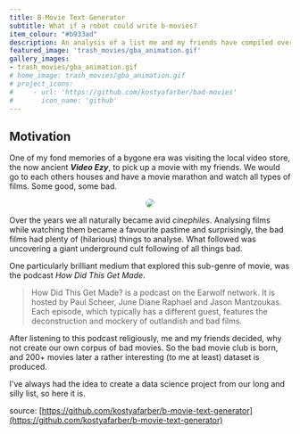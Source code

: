 ```yaml
---
title: B-Movie Text Generator
subtitle: What if a robot could write b-movies?
item_colour: "#b933ad"
description: An analysis of a list me and my friends have compiled over the years whilst watching films that we considered so bad they were good. Suffice to say, not all of them where as funny as we thought. I decided to dig deeper and find out if artificial intelligence could match these great writers.
featured_image: 'trash_movies/gba_animation.gif'
gallery_images:
- trash_movies/gba_animation.gif
# home_image: trash_movies/gba_animation.gif
# project_icons:
#     - url: 'https://github.com/kostyafarber/bad-movies'
#       icon_name: 'github'
---
```


## Motivation

One of my fond memories of a bygone era was visiting the local video store, the now ancient ***Video Ezy***, to pick up a movie with my friends. We would go
to each others houses and have a movie marathon and watch all types of films. Some good, some bad.

<p align="center">
  <img src="../images/projects/trash_movies/videoezy.jpg" style="border-radius: 25px;"/>
</p>

Over the years we all naturally became avid *cinephiles*. Analysing films while watching them became a favourite pastime and
surprisingly, the bad films had plenty of (hilarious) things to analyse. What followed was uncovering a giant underground cult following of all things
bad.

One particularly brilliant medium that explored this sub-genre of movie, was the podcast *How Did This Get Made*.

> How Did This Get Made? is a podcast on the Earwolf network. It is hosted by Paul Scheer, June Diane Raphael and Jason Mantzoukas. Each episode, which typically has a different guest, features the deconstruction and mockery of outlandish and bad films.

After listening to this podcast religiously, me and my friends decided, why not create our own corpus of bad movies. So the bad
movie club is born, and 200+ movies later a rather interesting (to me at least) dataset is produced.

I've always had the idea to create a data science project from our long and silly list, so here it is.

source: [https://github.com/kostyafarber/b-movie-text-generator](https://github.com/kostyafarber/b-movie-text-generator)